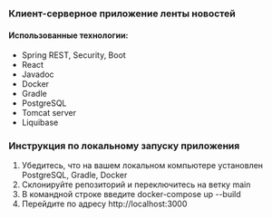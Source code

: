 ### Клиент-серверное приложение ленты новостей

#### Использованные технологии:
- Spring REST, Security, Boot
- React
- Javadoc
- Docker
- Gradle
- PostgreSQL
- Tomcat server
- Liquibase

### Инструкция по локальному запуску приложения
1. Убедитесь, что на вашем локальном компьютере установлен PostgreSQL, Gradle, Docker
2. Склонируйте репозиторий и переключитесь на ветку main
3. В командной строке введите docker-compose up --build
4. Перейдите по адресу http://localhost:3000
